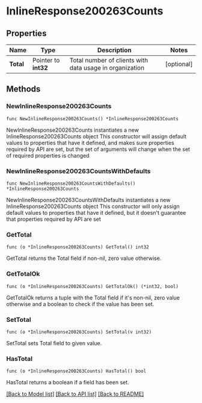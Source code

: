 # InlineResponse200263Counts

## Properties

Name | Type | Description | Notes
------------ | ------------- | ------------- | -------------
**Total** | Pointer to **int32** | Total number of clients with data usage in organization | [optional] 

## Methods

### NewInlineResponse200263Counts

`func NewInlineResponse200263Counts() *InlineResponse200263Counts`

NewInlineResponse200263Counts instantiates a new InlineResponse200263Counts object
This constructor will assign default values to properties that have it defined,
and makes sure properties required by API are set, but the set of arguments
will change when the set of required properties is changed

### NewInlineResponse200263CountsWithDefaults

`func NewInlineResponse200263CountsWithDefaults() *InlineResponse200263Counts`

NewInlineResponse200263CountsWithDefaults instantiates a new InlineResponse200263Counts object
This constructor will only assign default values to properties that have it defined,
but it doesn't guarantee that properties required by API are set

### GetTotal

`func (o *InlineResponse200263Counts) GetTotal() int32`

GetTotal returns the Total field if non-nil, zero value otherwise.

### GetTotalOk

`func (o *InlineResponse200263Counts) GetTotalOk() (*int32, bool)`

GetTotalOk returns a tuple with the Total field if it's non-nil, zero value otherwise
and a boolean to check if the value has been set.

### SetTotal

`func (o *InlineResponse200263Counts) SetTotal(v int32)`

SetTotal sets Total field to given value.

### HasTotal

`func (o *InlineResponse200263Counts) HasTotal() bool`

HasTotal returns a boolean if a field has been set.


[[Back to Model list]](../README.md#documentation-for-models) [[Back to API list]](../README.md#documentation-for-api-endpoints) [[Back to README]](../README.md)


